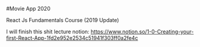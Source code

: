 #Movie App 2020

React Js Fundamentals Course (2019 Update)

I will finish this shit lecture
notion: https://www.notion.so/1-0-Creating-your-first-React-App-1fd2e952e2534c51941f303ff0a2fe4c